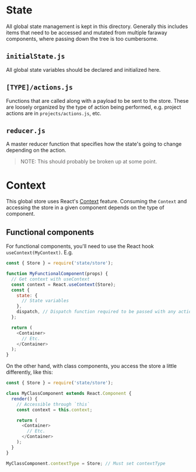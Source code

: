 # State
All global state management is kept in this directory. Generally this includes items that need to be accessed and mutated from multiple faraway components, where passing down the tree is too cumbersome.

## `initialState.js`
All global state variables should be declared and initialized here.

## `[TYPE]/actions.js`
Functions that are called along with a payload to be sent to the store. These are loosely organized by the type of action being performed, e.g. project actions are in `projects/actions.js`, etc.

## `reducer.js`
A master reducer function that specifies how the state's going to change depending on the action.
> NOTE: This should probably be broken up at some point.

# Context
This global store uses React's [Context](https://reactjs.org/docs/context.html) feature. Consuming the `Context` and accessing the store in a given component depends on the type of component.

## Functional components
For functional components, you'll need to use the React hook `useContext(MyContext)`. E.g.
```javascript
const { Store } = require('state/store');

function MyFunctionalComponent(props) {
  // Get context with useContext
  const context = React.useContext(Store);
  const {
    state: {
      // State variables
    },
    dispatch, // Dispatch function required to be passed with any action
  };

  return (
    <Container>
      // Etc.
    </Container>
  );
}
```

On the other hand, with class components, you access the store a little differently, like this:
```javascript
const { Store } = require('state/store');

class MyClassComponent extends React.Component {
  render() {
    // Accessible through `this`
    const context = this.context;

    return (
      <Container>
        // Etc.
      </Container>
    );
  }
}

MyClassComponent.contextType = Store; // Must set contextType
```